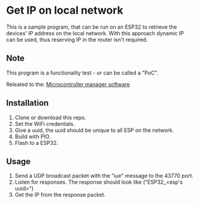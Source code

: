 # Get IP on local network
This is a sample program, that can be run on an ESP32 to retrieve the devices' IP address on the local network. With this approach dynamic IP can be used, thus reserving IP in the router isn't required.

## Note
This program is a functionality test - or can be called a "PoC".

Releated to the: [Microcontroller manager software](https://github.com/dcrntn/mcu-manager)

## Installation
1. Clone or download this repo.
2. Set the WiFi credentials. 
3. Give a uuid, the uuid should be unique to all ESP on the network.
4. Build with PIO.
5. Flash to a ESP32.

## Usage
1. Send a UDP broadcast packet with the "iue" message to the 43770 port.
2. Listen for responses. The response should look like ("ESP32_\<esp's uuid\>")  
3. Get the IP from the response packet.